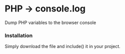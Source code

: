 # PHP → console.log

Dump PHP variables to the browser console

### Installation
Simply download the file and include() it in your project.

<!-- ### Examples
<style>
	.code-block{
    	display: inline-block;
    }
    .tab::after{
    	content: '';
        margin-right: 50px;
    }
</style>

| PHP  | Browser console |
| ---- | --------------- |
| **Scalar**<br> <code class="code-block">$a = 42;<br>console_log($a);</code> | <img src="https://raw.githubusercontent.com/halimb/php-console-log/master/img/scalar.png"/>|
||
|  **Map**<br><code class="code-block">$b&nbsp;=&nbsp;array(<br>&nbsp;&nbsp;'foo'&nbsp;=>&nbsp;'some&nbsp;value',<br>&nbsp;&nbsp;'bar'&nbsp;=>&nbsp;[<br>&nbsp;&nbsp;&nbsp;&nbsp;'baz'&nbsp;=>&nbsp;113,<br>&nbsp;&nbsp;&nbsp;&nbsp;'qux'&nbsp;=>&nbsp;null,<br>&nbsp;&nbsp;&nbsp;&nbsp;'corge'&nbsp;=>&nbsp;[0,1,2]<br>&nbsp;&nbsp;]<br>);</code> | <img src="https://raw.githubusercontent.com/halimb/php-console-log/master/img/array.png"/>|
||
|  **Object**<br><code class="code-block">class&nbsp;SomeObject<br>{<br>&nbsp;&nbsp;private&nbsp;$grault;<br><br>&nbsp;&nbsp;public&nbsp;function&nbsp;__construct($val)<br>&nbsp;&nbsp;{<br>&nbsp;&nbsp;&nbsp;&nbsp;$this->grault&nbsp;=&nbsp;$val;<br>&nbsp;&nbsp;}<br>}<br><br>class&nbsp;TestClass<br>{<br>&nbsp;&nbsp;public&nbsp;$public_var;<br>&nbsp;&nbsp;private&nbsp;$private_var;<br>&nbsp;&nbsp;protected&nbsp;$protected_var;<br>&nbsp;&nbsp;private&nbsp;$object_var;<br><br>&nbsp;&nbsp;public&nbsp;function&nbsp;__construct(<br>&nbsp;&nbsp;&nbsp;&nbsp;$public,&nbsp;<br>&nbsp;&nbsp;&nbsp;&nbsp;$private,&nbsp;<br>&nbsp;&nbsp;&nbsp;&nbsp;$protected<br>&nbsp;&nbsp;)<br>&nbsp;&nbsp;{<br>&nbsp;&nbsp;&nbsp;&nbsp;$this->public_var&nbsp;=&nbsp;$public;<br>&nbsp;&nbsp;&nbsp;&nbsp;$this->private_var&nbsp;=&nbsp;$private;<br>&nbsp;&nbsp;&nbsp;&nbsp;$this->protected_var&nbsp;=&nbsp;$protected;<br>&nbsp;&nbsp;&nbsp;&nbsp;$this->object_var&nbsp;=&nbsp;new&nbsp;SomeObject(42);<br>&nbsp;&nbsp;}<br>}<br><br>$testClass&nbsp;=&nbsp;new&nbsp;TestClass(<br>&nbsp;&nbsp;'public&nbsp;value',<br>&nbsp;&nbsp;'private&nbsp;value',<br>&nbsp;&nbsp;'protected&nbsp;value'<br>);<br><br>console_log($testClass);<br></code> | <img src="https://raw.githubusercontent.com/halimb/php-console-log/master/img/object.png"/>|
||
|  **Multiple**<br><code class="code-block">console_log($a, $b, $testClass);</code> | <img src="https://raw.githubusercontent.com/halimb/php-console-log/master/img/multiple.png"/>|
 -->
